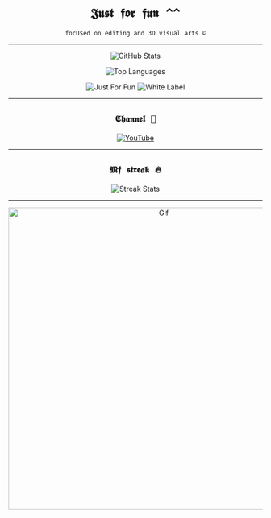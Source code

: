 <!-- README.md -->

<h1 align="center"><code>𝕵𝖚𝖘𝖙 𝖋𝖔𝖗 𝖋𝖚𝖓 ^^</code></h1>

<p align="center">
  <code>focU$ed on editing and 3D visual arts ©</code>
</p>

---

<p align="center">
  <img src="https://github-readme-stats.vercel.app/api?username=bxnefly&show_icons=true&hide_border=true&theme=radical&bg_color=0d0d2b&title_color=9d4edd&text_color=ffc6ff&icon_color=c77dff" alt="GitHub Stats">
</p>

<p align="center">
  <img src="https://github-readme-stats.vercel.app/api/top-langs/?username=bxnefly&layout=compact&hide_border=true&theme=radical&bg_color=0d0d2b&title_color=9d4edd&text_color=ffc6ff&icon_color=c77dff" alt="Top Languages">
</p>

<p align="center">
  <img src="https://img.shields.io/badge/Status-Just%20For%20Fun-9d4edd?style=flat-square&logo=github&logoColor=white" alt="Just For Fun">
  <img src="https://img.shields.io/badge/Type-White%20Label-c77dff?style=flat-square&logo=git&logoColor=white" alt="White Label">
</p>

---

<h2 align="center"><code>𝕮𝖍𝖆𝖓𝖓𝖊𝖑 🦇</code></h2>

<p align="center">
  <a href="https://www.youtube.com/@bxnefly">
    <img src="https://img.shields.io/badge/YouTube-ff6ac1?style=for-the-badge&logo=youtube&logoColor=white" alt="YouTube">
  </a>
</p>

---

<h2 align="center"><code>𝕸𝖋 𝖘𝖙𝖗𝖊𝖆𝖐 🔥</code></h2>

<p align="center">
  <img src="https://github-readme-streak-stats.herokuapp.com/?user=bxnefly&theme=dark&background=0d0d2b&ring=ff6ac1&fire=ffc6ff&currStreakLabel=9d4edd" alt="Streak Stats">
</p>

---

<p align="center">
  <img src="https://github.com/user-attachments/assets/cd566266-6271-46bc-9617-557c01d81e5e" alt="Gif" width="600px">
</p>
